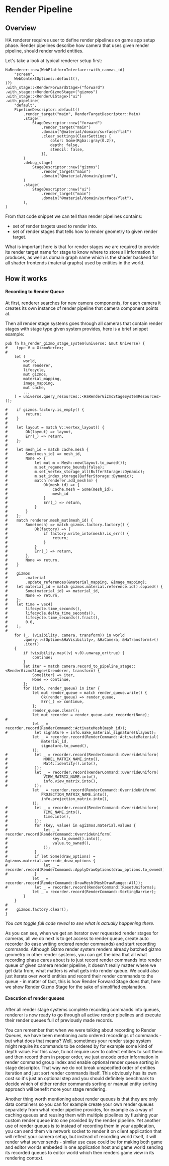 # Render Pipeline

## Overview

HA renderer requires user to define render pipelines on game app setup phase.
Render pipelines describe how camera that uses given render pipeline, should
render world entities.

Let's take a look at typical renderer setup first:
```rust,ignore
HaRenderer::new(WebPlatformInterface::with_canvas_id(
    "screen",
    WebContextOptions::default(),
)?)
.with_stage::<RenderForwardStage>("forward")
.with_stage::<RenderGizmoStage>("gizmos")
.with_stage::<RenderUiStage>("ui")
.with_pipeline(
    "default",
    PipelineDescriptor::default()
        .render_target("main", RenderTargetDescriptor::Main)
        .stage(
            StageDescriptor::new("forward")
                .render_target("main")
                .domain("@material/domain/surface/flat")
                .clear_settings(ClearSettings {
                    color: Some(Rgba::gray(0.2)),
                    depth: false,
                    stencil: false,
                }),
        )
        .debug_stage(
            StageDescriptor::new("gizmos")
                .render_target("main")
                .domain("@material/domain/gizmo"),
        )
        .stage(
            StageDescriptor::new("ui")
                .render_target("main")
                .domain("@material/domain/surface/flat"),
        ),
)
```

From that code snippet we can tell than render pipelines contains:
- set of render targets used to render into.
- set of render stages that tells how to render geometry to given render target.

What is important here is that for render stages we are required to provide its
render target name for stage to know where to store all information it produces,
as well as domain graph name which is the shader backend for all shader frontends
(material graphs) used by entities in the world.

## How it works

#### Recording to Render Queue

At first, renderer searches for new camera components, for each camera it creates its own instance of render pipeline that camera component points at.

Then all render stage systems goes through all cameras that contain render stages
with stage type given system provides, here is a brief snippet example:
```rust,ignore
pub fn ha_render_gizmo_stage_system(universe: &mut Universe) {
#    type V = GizmoVertex;
#
    let (
        world,
        mut renderer,
        lifecycle,
        mut gizmos,
        material_mapping,
        image_mapping,
        mut cache,
        ..,
    ) = universe.query_resources::<HaRenderGizmoStageSystemResources>();

#    if gizmos.factory.is_empty() {
#        return;
#    }
#
#    let layout = match V::vertex_layout() {
#        Ok(layout) => layout,
#        Err(_) => return,
#    };
#
#    let mesh_id = match cache.mesh {
#        Some(mesh_id) => mesh_id,
#        None => {
#            let mut m = Mesh::new(layout.to_owned());
#            m.set_regenerate_bounds(false);
#            m.set_vertex_storage_all(BufferStorage::Dynamic);
#            m.set_index_storage(BufferStorage::Dynamic);
#            match renderer.add_mesh(m) {
#                Ok(mesh_id) => {
#                    cache.mesh = Some(mesh_id);
#                    mesh_id
#                }
#                Err(_) => return,
#            }
#        }
#    };
#    match renderer.mesh_mut(mesh_id) {
#        Some(mesh) => match gizmos.factory.factory() {
#            Ok(factory) => {
#                if factory.write_into(mesh).is_err() {
#                    return;
#                }
#            }
#            Err(_) => return,
#        },
#        None => return,
#    }
#
#    gizmos
#        .material
#        .update_references(&material_mapping, &image_mapping);
#    let material_id = match gizmos.material.reference.id().copied() {
#        Some(material_id) => material_id,
#        None => return,
#    };
#    let time = vec4(
#        lifecycle.time_seconds(),
#        lifecycle.delta_time_seconds(),
#        lifecycle.time_seconds().fract(),
#        0.0,
#    );
#
    for (_, (visibility, camera, transform)) in world
        .query::<(Option<&HaVisibility>, &HaCamera, &HaTransform)>()
        .iter()
    {
        if !visibility.map(|v| v.0).unwrap_or(true) {
            continue;
        }
        let iter = match camera.record_to_pipeline_stage::<RenderGizmoStage>(&renderer, transform) {
            Some(iter) => iter,
            None => continue,
        };
        for (info, render_queue) in iter {
            let mut render_queue = match render_queue.write() {
                Ok(render_queue) => render_queue,
                Err(_) => continue,
            };
            render_queue.clear();
            let mut recorder = render_queue.auto_recorder(None);
#
            let _ = recorder.record(RenderCommand::ActivateMesh(mesh_id));
#            let signature = info.make_material_signature(&layout);
            let _ = recorder.record(RenderCommand::ActivateMaterial(
                material_id,
                signature.to_owned(),
            ));
#            let _ = recorder.record(RenderCommand::OverrideUniform(
#                MODEL_MATRIX_NAME.into(),
#                Mat4::identity().into(),
#            ));
#            let _ = recorder.record(RenderCommand::OverrideUniform(
#                VIEW_MATRIX_NAME.into(),
#                info.view_matrix.into(),
#            ));
            let _ = recorder.record(RenderCommand::OverrideUniform(
                PROJECTION_MATRIX_NAME.into(),
                info.projection_matrix.into(),
            ));
#            let _ = recorder.record(RenderCommand::OverrideUniform(
#                TIME_NAME.into(),
#                time.into(),
#            ));
#            for (key, value) in &gizmos.material.values {
#                let _ = recorder.record(RenderCommand::OverrideUniform(
#                    key.to_owned().into(),
#                    value.to_owned(),
#                ));
#            }
#            if let Some(draw_options) = &gizmos.material.override_draw_options {
#                let _ = recorder.record(RenderCommand::ApplyDrawOptions(draw_options.to_owned()));
#            }
            let _ = recorder.record(RenderCommand::DrawMesh(MeshDrawRange::All));
#            let _ = recorder.record(RenderCommand::ResetUniforms);
            let _ = recorder.record(RenderCommand::SortingBarrier);
        }
    }
#
#    gizmos.factory.clear();
}
```

*You can toggle full code reveal to see what is actually happening there.*

As you can see, when we get an iterator over requested render stages for cameras,
all we do next is to get access to render queue, create auto recorder (to ease
writing ordered render commands) and start recording commands. Although Gizmo
render system renders already batched gizmo geometry in other render systems, you
can get the idea that all what recording phase cares about is to just record
render commands into render queue of given camera render pipeline, it doesn't
really matter where we get data from, what matters is what gets into render
queue. We could also just iterate over world entities and record their render
commands to the queue - in matter of fact, this is how Render Forward Stage does
that, here we show Render Gizmo Stage for the sake of simplified explanation.

#### Execution of render queues

After all render stage systems complete recording commands into queues, renderer
is now ready to go through all active render pipelines and execute their render
queues full of previously made records.

You can remember that when we were talking about recording to Render Queues, we
have been mentioning auto ordered recordings of commands - but what does that
means? Well, sometimes your render stage system might require its commands to be
ordered by for example some kind of depth value. For this case, to not require
user to collect entities to sort them and then record them in proper order, we
just encode order information in render command group index and enable optional
render queue sorting in stage descriptor. That way we do not break unspecified
order of entities iteration and just sort render commands itself. This obviously
has its own cost so it's just an optional step and you should definitely
benchmark to decide which of either render commands sorting or manual entity
sorting approach will benefit more your stage rendering.

Another thing worth mentioning about render queues is that they are only data
containers so you can for example create your own render queues separately from
what render pipeline provides, for example as a way of caching queues and reusing
them with multiple pipelines by flushing your custom render queue into one provided
by the render pipeline. Yet another use of render queues is to instead of recording
them in your application, you can send them via network socket to render it on
client application that will reflect your camera setup, but instead of recording
world itself, it will render what server sends - similar use case could be for
making both game and editor worlds embeded in one application host and game world
sending its recorded queues to editor world which then renders game view in its
rendering context.

